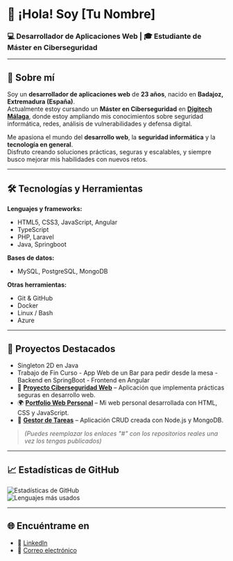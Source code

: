 # 👋 ¡Hola! Soy [Tu Nombre]  

### 💻 Desarrollador de Aplicaciones Web | 🎓 Estudiante de Máster en Ciberseguridad

---

## 🧠 Sobre mí  

Soy un **desarrollador de aplicaciones web** de **23 años**, nacido en **Badajoz, Extremadura (España)**.  
Actualmente estoy cursando un **Máster en Ciberseguridad** en **[Digitech Málaga](https://www.digitechfp.com/)**, donde estoy ampliando mis conocimientos sobre seguridad informática, redes, análisis de vulnerabilidades y defensa digital.  

Me apasiona el mundo del **desarrollo web**, la **seguridad informática** y la **tecnología en general**.  
Disfruto creando soluciones prácticas, seguras y escalables, y siempre busco mejorar mis habilidades con nuevos retos.

---

## 🛠️ Tecnologías y Herramientas  

**Lenguajes y frameworks:**  
- HTML5, CSS3, JavaScript, Angular
- TypeScript
- PHP, Laravel  
- Java, Springboot

**Bases de datos:**  
- MySQL, PostgreSQL, MongoDB  

**Otras herramientas:**  
- Git & GitHub  
- Docker  
- Linux / Bash  
- Azure

---

## 🚀 Proyectos Destacados  

- Singleton 2D en Java
- Trabajo de Fin Curso - App Web de un Bar para pedir desde la mesa - Backend en SpringBoot - Frontend en Angular
- 🔐 **[Proyecto Ciberseguridad Web](#)** – Aplicación que implementa prácticas seguras en desarrollo web.  
- 🌍 **[Portfolio Web Personal](#)** – Mi web personal desarrollada con HTML, CSS y JavaScript.  
- 🧾 **[Gestor de Tareas](#)** – Aplicación CRUD creada con Node.js y MongoDB.  

> *(Puedes reemplazar los enlaces "#" con los repositorios reales una vez los tengas publicados)*

---

## 📈 Estadísticas de GitHub  

![Estadísticas de GitHub](https://github-readme-stats.vercel.app/api?username=juanparejog&show_icons=true&theme=tokyonight)  
![Lenguajes más usados](https://github-readme-stats.vercel.app/api/top-langs/?username=juanparejog&layout=compact&theme=tokyonight)

---

## 🌐 Encuéntrame en  

- 💼 [LinkedIn](#)  
- 💬 [Correo electrónico](juanparejo@iescastelar.com)  
